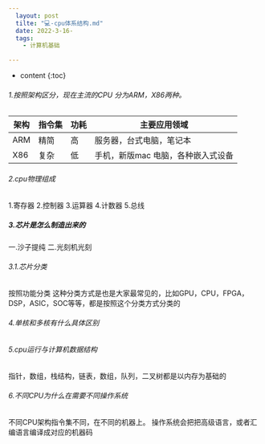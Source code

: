 ```yaml
---
  layout: post
  tilte: "💻-cpu体系结构.md"
  date: 2022-3-16-
  tags: 
    - 计算机基础

---
```



* content
{:toc}


###### 1.按照架构区分，现在主流的CPU 分为ARM，X86两种。

| 架构 | 指令集  | 功耗  | 主要应用领域
|--- |  ----  | ----  | ---- |
|ARM   | 精简  | 高| 服务器，台式电脑，笔记本
|X86   | 复杂  | 低| 手机，新版mac 电脑，各种嵌入式设备

###### 2.cpu物理组成
1.寄存器
2.控制器
3.运算器
4.计数器
5.总线
##### 3.芯片是怎么制造出来的
一.沙子提纯
二.光刻机光刻
   ###### 3.1.芯片分类
按照功能分类
这种分类方式是也是大家最常见的，比如GPU，CPU，FPGA，DSP，ASIC，SOC等等，都是按照这个分类方式分类的
###### 4.单核和多核有什么具体区别
###### 5.cpu运行与计算机数据结构
指针，数组，栈结构，链表，数组，队列，二叉树都是以内存为基础的
###### 6.不同CPU为什么在需要不同操作系统
不同CPU架构指令集不同，在不同的机器上。
操作系统会把把高级语言，或者汇编语言编译成对应的机器码
